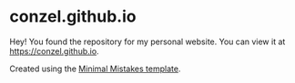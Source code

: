 # conzel.github.io

Hey! You found the repository for my personal website. You can view it at https://conzel.github.io. 

Created using the [Minimal Mistakes template](https://mmistakes.github.io/minimal-mistakes/).
